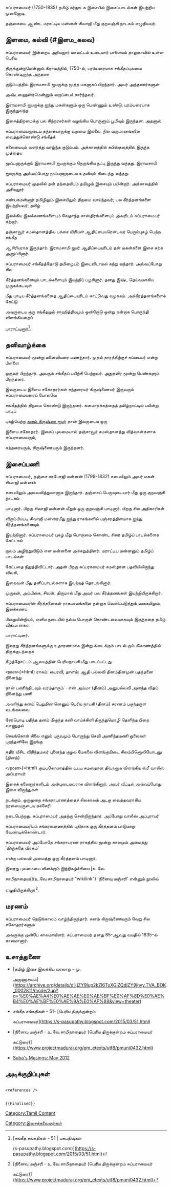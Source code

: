 சுப்பராமையர் (1750-1835) தமிழ் கர்நாடக இசையில் இசைப்பாடல்கள் இயற்றிய முன்னோடி.
தஞ்சையை ஆண்ட மராட்டிய மன்னன் சிவாஜி மீது குறவஞ்சி நாடகம் எழுதியவர்.

## இளமை, கல்வி {#இளம_கலவ}

சுப்பராமையர் இன்றைய அரியலூர் மாவட்டம் உடையார் பாளையம் தாலுகாவில் உள்ள பெரிய
திருக்குன்றமென்னும் கிராமத்தில், 1750-ல், பரம்பரையாக சங்கீதப்புலமை கொண்டிருந்த அந்தண
குடும்பத்தில் இராமசாமி ஐயருக்கு மூத்த மகனாகப் பிறந்தார். அவர் அந்தணர்களுள்
அஷ்டஸஹஸ்ரமென்னும் வகுப்பைச் சார்ந்தவர்.

இராமசாமி ஐயருக்கு ஐந்து மகன்களும் ஒரு பெண்ணும் உண்டு. பரம்பரையாக இருந்துவந்த
இசைத்திறமைக்கு பல சிற்றரசர்கள் வழங்கிய பொருளும் பூமியும் இருந்தன. அதனால்
சுப்பராமையருடைய தந்தையாருக்கு வறுமை இல்லை. நில வருமானங்களை வைத்துக்கொண்டு சங்கீதக்
கலையையும் வளர்த்து வாழ்ந்த குடும்பம். அக்காலத்தில் கபிஸ்தலத்தில் இருந்த முத்தைய
மூப்பனாருக்கும் இராமசாமி ஐயருக்கும் நெருங்கிய நட்பு இருந்து வந்தது. இராமசாமி
ஐயருக்கு அவ்வப்போது மூப்பனாருடைய உதவியும் கிடைத்து வந்தது.

சுப்பராமையர் முதலில் தன் தந்தையிடம் தமிழும் இசையும் பயின்றார். அக்காலத்தில் அரியலூர்
சண்பகமன்னார் தமிழிலும் இசையிலும் திறமை வாய்ந்தவர்; பல கீர்த்தனங்களை இயற்றியவர்; தமிழ்
இலக்கிய இலக்கணங்களையும் வேதாந்த சாஸ்திரங்களையும் அவரிடம் சுப்பராமையர் கற்றார்.
தஞ்சாவூர் சமஸ்தானத்தில் பச்சை மிரியன் ஆதிப்பையரென்பவர் பெரும்புகழ் பெற்ற சங்கீத
ஆசிரியராக இருந்தார். இராமசாமி ஐயர் ஆதிப்பையரிடம் தன் மகன்களை இசை கற்க அனுப்பினார்.

சுப்பராமையர் சங்கீதத்தோடு தமிழையும் இடைவிடாமல் கற்று வந்தார். அவ்வப்போது சில
கீர்த்தனங்களையும் பாடல்களையும் இயற்றிப் பழகினார். தனது இஷ்ட தெய்வமாகிய முருகக்கடவுள்
மீது பாடிய கீர்த்தனங்களைத் ஆதிப்பையரிடம் காட்டுவது வழக்கம். அக்கீர்த்தனங்களைக் கேட்டு
அவருடைய குரு சங்கீதமும் சாஹித்தியமும் ஒன்றோடு ஒன்று நன்றாக பொருந்தி விளங்கியதைப்
பாராட்டினார்[^1].

## தனிவாழ்க்கை

சுப்பராமையர் மூன்று மனைவியரை மணந்தார். முதல் தாரத்திற்குச் சுப்பையர் என்ற பிள்ளை
ஒருவர் பிறந்தார். அவரும் சங்கீதப் பயிற்சி பெற்றவர். அதுதவிர மூன்று பெண்களும் பிறந்தனர்.

இவருடைய இளைய சகோதரர்கள் சுந்தரையர் கிருஷ்ணையர் இருவரும் சுப்பராமையரைப் போலவே
சங்கீதத்தில் திறமை கொண்டு இருந்தனர். கனமார்க்கத்தைத் தமிழ்நாட்டில் பயின்று பாடிப்
புகழ்பெற்ற [கனம் கிருஷ்ண ஐயர்](கனம்_கிருஷ்ண_ஐயர் "wikilink") தான் இவருடைய ஒரு
இளைய சகோதரர். இசைப் புலமையால் தஞ்சாவூர் சமஸ்தானத்து வித்வான்களாக சுப்பராமையரும்,
சுந்தரையரும், கிருஷ்ணையரும் இருந்தனர்.

## இசைப்பணி

சுப்பராமையர், தஞ்சை சரபோஜி மன்னன் (1799-1832) சபையிலும் அவர் மகன் சிவாஜி மன்னன்
சபையிலும் அவைவித்துவானாக இருந்தார். தஞ்சைப் பெருவுடையார் மீது ஒரு குறவஞ்சி நாடகம்
பாடினார். பிறகு சிவாஜி மன்னன் மீதும் ஒரு குறவஞ்சி பாடினார். பிறகு சில அதிகாரிகள்
விரும்பியபடி சிவாஜி மன்னர்மீது ஐந்து ராகங்களில் பஞ்சரத்தினமாக ஐந்து கீர்த்தனங்களையும்
இயற்றினார். சுப்பராமையர் புகழ் மீது பொறாமை கொண்ட சிலர் தமிழ்ப் பாடல்களைக் கேட்டால்
குலம் அழிந்துவிடும் என மன்னனை அச்சுறுத்தினர். மராட்டிய மன்னனும் தமிழ்ப் பாடல்கள்
கேட்பதை நிறுத்திவிட்டார். அதன் பிறகு சுப்பராமையர் சமஸ்தான பதவியிலிருந்து விலகி,
இறைவன் மீது தனிப்பாடல்களாக இயற்றத் தொடங்கினார்.

முருகன், அம்பிகை, சிவன், திருமால் மீது அவர் பல கீர்த்தனங்கள் இயற்றியிருக்கிறார்.
சுப்பராமையரின் கீர்த்தனைகள் ராகபாவங்களை நன்றாக வெளிப்படுத்தும் வகையிலும், இலக்கணப்
பிழையின்றியும், எளிய நடையில் நல்ல பொருள் கொண்டவையாகவும் இருந்ததை தமிழ் வித்வான்கள்
பாராட்டினர்.

இவரது கீர்த்தனங்களுக்கு உதாரணமாக இன்று கிடைக்கும் பாடல் கும்பகோணத்தில் திருக்குடந்தைக்
கீழ்த்தோட்டம் ஆலயத்தின் பெரியநாயகி மீது பாடப்பட்டது.

`<poem>`{=html} ராகம்: பைரவி, தாளம்: ஆதி பல்லவி தினம்தினமுன் பதந்தனை நினைந்து
நான் பணிந்திடவும் வரம்தாரும் - என் அம்மா (தினம்) அனுபல்லவி அனந்த விதம் நினைந்து பணி
அணிந்து கனம் பெறுமின் னெனும் பெரிய நாயகி (தினம்) சரணம் பகுந்தருள வடங்கலவை
சேர்பொடி பதிந்த தனம் மிகுந்த கனி வாய்க்கிளி திருந்துமொழி தெளிந்த பிறை வாணுதல்
செயங்கொள் சிலை எனும் புருவமும் பொருந்து செவி அணிந்தமணி ஓலைகள் புறந்தனிலே இறங்கு
கதிர் வீசிட விரிந்தமலர் புனைந்த குழல் மேகலை விளங்குமிடை சிலம்பினொலியோடனு (தினம்)
`</poem>`{=html} கும்பகோணத்தில் உபய சமஸ்தான திவானாக விளங்கிய ஸ்ரீ வாலீஸ் அப்புராயர்
இசைக் கலைஞர்களிடம் அன்புடையவராக விளங்கினார். அவர் வீட்டில் அவ்வப்போது இசை விருந்துகள்
நடக்கும். ஒருமுறை சங்கராபரணத்தைச் சிலகாலம் அடகு வைத்தவராகிய நரஸையருடைய கச்சேரி
நடைபெற்றது. சுப்புராமையர் அதற்கு சென்றிருந்தார். அப்போது வாலீஸ் அப்புராயர்
சுப்பராமையரிடம் சங்கராபரணத்தில் புதிதாக ஒரு கீர்த்தனம் பாடுமாறு வேண்டிக்கொண்டார்.
சுப்பராமையர் அப்போதே சங்கராபரண ராகத்தில் மூன்று காலமும் அமைத்து \'மிஞ்சுதே விரகம்\'
என்ற பல்லவி அமைத்து ஒரு கீர்த்தனம் பாடினார்.

இவரது புலமையை விளக்கும் இந்நிகழ்ச்சியை [உ.வே.
சாமிநாதையர்](உ.வே.சாமிநாதையர் "wikilink") \'நினைவு மஞ்சரி' என்னும் நூலில்
எழுதியிருக்கிறார்[^2].

## மரணம்

சுப்பராமையர் நெடுங்காலம் வாழ்ந்திருந்தார். கனம் கிருஷ்ணையரும் வேறு சில சகோதரர்களும்
அவருக்கு முன்பே காலமாயினர். சுப்பராமையர் தனது 85-ஆவது வயதில் 1835-ல் காலமானார்.

## உசாத்துணை

-   [தமிழ் இசை இலக்கிய வரலாறு - மு.
    அருணாசலம்](https://archive.org/details/dli.jZY9lup2kZl6TuXGlZQdjZY9jhyy.TVA_BOK_0002811/mode/2up?q=%E0%AE%A4%E0%AE%AE%E0%AE%BF%E0%AF%8D%E0%AE%B4%E0%AE%BF%E0%AE%9A%E0%AF%88&view=theater)
-   சங்கீத சங்கதிகள் - 51- [பெரிய திருக்குன்றம்
    சுப்பராமையர்](https://s-pasupathy.blogspot.com/2015/03/51.html)
-   [நினைவு மஞ்சரி - உ.வே.சாமிநாதையர் (பெரிய திருக்குன்றம் சுப்பராமையர்
    கட்டுரை)](https://www.projectmadurai.org/pm_etexts/utf8/pmuni0432.html)
-   [Suba\'s Musings: May 2012](https://ksuba.blogspot.com/2012/05/)

## அடிக்குறிப்புகள்

```{=html}
<references />
```
```{=mediawiki}
{{Finalised}}
```
[Category:Tamil Content](Category:Tamil_Content "wikilink")
[Category:இசைக்கலைஞர்கள்](Category:இசைக்கலைஞர்கள் "wikilink")

[^1]: [சங்கீத சங்கதிகள் - 51 \| பசுபதிவுகள்
    (s-pasupathy.blogspot.com)](https://s-pasupathy.blogspot.com/2015/03/51.html)

[^2]: [நினைவு மஞ்சரி - உ.வே.சாமிநாதையர் (பெரிய திருக்குன்றம் சுப்பராமையர்
    கட்டுரை)](https://www.projectmadurai.org/pm_etexts/utf8/pmuni0432.html)
